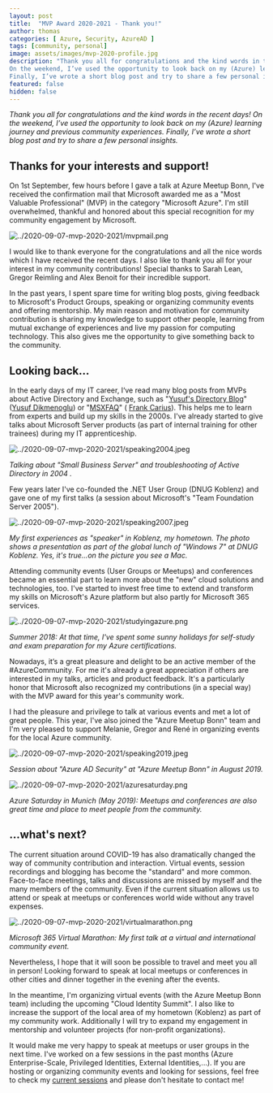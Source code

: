 ```yaml
---
layout: post
title:  "MVP Award 2020-2021 - Thank you!"
author: thomas
categories: [ Azure, Security, AzureAD ]
tags: [community, personal]
image: assets/images/mvp-2020-profile.jpg
description: "Thank you all for congratulations and the kind words in the recent days!
On the weekend, I’ve used the opportunity to look back on my (Azure) learning journey and previous community experiences.
Finally, I’ve wrote a short blog post and try to share a few personal insights."
featured: false
hidden: false
---
```


*Thank you all for congratulations and the kind words in the recent days!
On the weekend, I’ve used the opportunity to look back on my (Azure) learning journey and previous community experiences.
Finally, I’ve wrote a short blog post and try to share a few personal insights.*

## Thanks for your interests and support!

On 1st September, few hours before I gave a talk at Azure Meetup Bonn, I've received the confirmation mail that Microsoft awarded me as a  "Most Valuable Professional" (MVP) in the category "Microsoft Azure". I'm still overwhelmed, thankful and honored about this special recognition for my community engagement by Microsoft.

![../2020-09-07-mvp-2020-2021/mvpmail.png](../2020-09-07-mvp-2020-2021/mvpmail.png)

I would like to thank everyone for the congratulations and all the nice words which I have received the recent days.
I also like to thank you all for your interest in my community contributions!
Special thanks to Sarah Lean, Gregor Reimling and Alex Benoit for their incredible support.

In the past years, I spent spare time for writing blog posts, giving feedback to Microsoft's Product Groups, speaking or organizing community events and offering mentorship.
My main reason and motivation for community contribution is sharing my knowledge to support other people, learning from mutual exchange of experiences and live my passion for computing technology. This also gives me the opportunity to give something back to the community.

## Looking back...

In the early days of my IT career, I‘ve read many blog posts from MVPs about Active Directory and Exchange, such as "[Yusuf's Directory Blog](http://blog.dikmenoglu.de)" ([Yusuf Dikmenoglu](https://twitter.com/yusufsdsblog)) or "[MSXFAQ](https://www.msxfaq.de)" ( [Frank Carius](https://twitter.com/msxfaq)).
This helps me to learn from experts and build up my skills in the 2000s.
I've already started to give talks about Microsoft Server products (as part of internal training for other trainees) during my IT apprenticeship.

![../2020-09-07-mvp-2020-2021/speaking2004.jpeg](../2020-09-07-mvp-2020-2021/speaking2004.jpeg)

*Talking about "Small Business Server" and troubleshooting of Active Directory in 2004 .*

Few years later I've co-founded the .NET User Group (DNUG Koblenz) and gave one of my first talks (a session about Microsoft's "Team Foundation Server 2005").

![../2020-09-07-mvp-2020-2021/speaking2007.jpeg](../2020-09-07-mvp-2020-2021/speaking2007.jpeg)

*My first experiences as "speaker" in Koblenz, my hometown. The photo shows a presentation as part of the global lunch of "Windows 7" at DNUG Koblenz. Yes, it's true...on the picture you see a Mac.*

Attending community events (User Groups or Meetups) and conferences became an essential part to learn more about the "new" cloud solutions and technologies, too. I've started to invest free time to extend and transform my skills on Microsoft's Azure platform but also partly for Microsoft 365 services.

![../2020-09-07-mvp-2020-2021/studyingazure.png](../2020-09-07-mvp-2020-2021/studyingazure.png)

*Summer 2018: At that time, I've spent some sunny holidays for self-study and exam preparation for my Azure certifications.*

Nowadays, it‘s a great pleasure and delight to be an active member of the #AzureCommunity.
For me it's already a great appreciation if others are interested in my talks, articles and product feedback. It's a particularly honor that Microsoft also recognized my contributions (in a special way) with the MVP award for this year's community work.

I had the pleasure and privilege to talk at various events and met a lot of great people. This year, I've also joined the "Azure Meetup Bonn" team and I'm very pleased to support Melanie, Gregor and René in organizing events for the local Azure community. 

![../2020-09-07-mvp-2020-2021/speaking2019.jpeg](../2020-09-07-mvp-2020-2021/speaking2019.jpeg)

*Session about "Azure AD Security" at "Azure Meetup Bonn" in August 2019.*

![../2020-09-07-mvp-2020-2021/azuresaturday.png](../2020-09-07-mvp-2020-2021/azuresaturday.png)

*Azure Saturday in Munich (May 2019): Meetups and conferences are also great time and place to meet people from the community.*

## ...what's next?

The current situation around COVID-19 has also dramatically changed the way of community contribution and interaction. Virtual events, session recordings and blogging has become the "standard" and more common. Face-to-face meetings, talks and discussions are missed by myself and the many members of the community. Even if the current situation allows us to attend or speak at meetups or conferences world wide without any travel expenses.

![../2020-09-07-mvp-2020-2021/virtualmarathon.png](../2020-09-07-mvp-2020-2021/virtualmarathon.png)

*Microsoft 365 Virtual Marathon: My first talk at a virtual and international community event.*

Nevertheless, I hope that it will soon be possible to travel and meet you all in person!
Looking forward to speak at local meetups or conferences in other cities and dinner together in the evening after the events.

In the meantime, I'm organizing virtual events (with the Azure Meetup Bonn team) including the upcoming "Cloud Identity Summit". I also like to increase the support of the local area of my hometown (Koblenz) as part of my community work. Additionally I will try to expand my engagement in mentorship and volunteer projects (for non-profit organizations).

It would make me very happy to speak at meetups or user groups in the next time. I've worked on a few sessions in the past months (Azure Enterprise-Scale, Privileged Identities, External Identities,...). If you are hosting or organizing community events and looking for sessions, feel free to check my [current sessions](https://sessionize.com/ThomasNaunheim) and please don't hesitate to contact me!